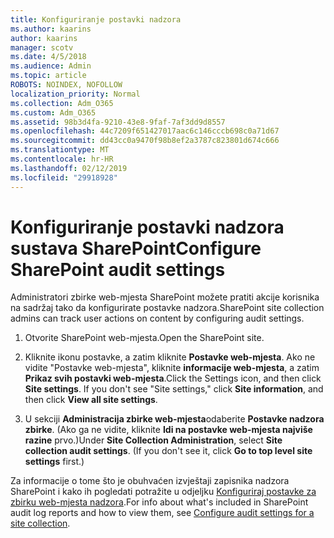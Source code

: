 ```yaml
---
title: Konfiguriranje postavki nadzora
ms.author: kaarins
author: kaarins
manager: scotv
ms.date: 4/5/2018
ms.audience: Admin
ms.topic: article
ROBOTS: NOINDEX, NOFOLLOW
localization_priority: Normal
ms.collection: Adm_O365
ms.custom: Adm_O365
ms.assetid: 98b3d4fa-9210-43e8-9faf-7af3dd9d8557
ms.openlocfilehash: 44c7209f651427017aac6c146cccb698c0a71d67
ms.sourcegitcommit: dd43cc0a9470f98b8ef2a3787c823801d674c666
ms.translationtype: MT
ms.contentlocale: hr-HR
ms.lasthandoff: 02/12/2019
ms.locfileid: "29918928"
---
```

# <a name="configure-sharepoint-audit-settings"></a><span data-ttu-id="a301e-102">Konfiguriranje postavki nadzora sustava SharePoint</span><span class="sxs-lookup"><span data-stu-id="a301e-102">Configure SharePoint audit settings</span></span>

<span data-ttu-id="a301e-103">Administratori zbirke web-mjesta SharePoint možete pratiti akcije korisnika na sadržaj tako da konfigurirate postavke nadzora.</span><span class="sxs-lookup"><span data-stu-id="a301e-103">SharePoint site collection admins can track user actions on content by configuring audit settings.</span></span>
  
1. <span data-ttu-id="a301e-104">Otvorite SharePoint web-mjesta.</span><span class="sxs-lookup"><span data-stu-id="a301e-104">Open the SharePoint site.</span></span>
    
2. <span data-ttu-id="a301e-p101">Kliknite ikonu postavke, a zatim kliknite **Postavke web-mjesta**. Ako ne vidite "Postavke web-mjesta", kliknite **informacije web-mjesta**, a zatim **Prikaz svih postavki web-mjesta**.</span><span class="sxs-lookup"><span data-stu-id="a301e-p101">Click the Settings icon, and then click **Site settings**. If you don't see "Site settings," click **Site information**, and then click **View all site settings**.</span></span>
    
3. <span data-ttu-id="a301e-p102">U sekciji **Administracija zbirke web-mjesta**odaberite **Postavke nadzora zbirke**. (Ako ga ne vidite, kliknite **Idi na postavke web-mjesta najviše razine** prvo.)</span><span class="sxs-lookup"><span data-stu-id="a301e-p102">Under **Site Collection Administration**, select **Site collection audit settings**. (If you don't see it, click **Go to top level site settings** first.)</span></span> 
    
<span data-ttu-id="a301e-109">Za informacije o tome što je obuhvaćen izvještaji zapisnika nadzora SharePoint i kako ih pogledati potražite u odjeljku [Konfiguriraj postavke za zbirku web-mjesta nadzora](https://go.microsoft.com/fwlink/?linkid=404050).</span><span class="sxs-lookup"><span data-stu-id="a301e-109">For info about what's included in SharePoint audit log reports and how to view them, see [Configure audit settings for a site collection](https://go.microsoft.com/fwlink/?linkid=404050).</span></span>
  

